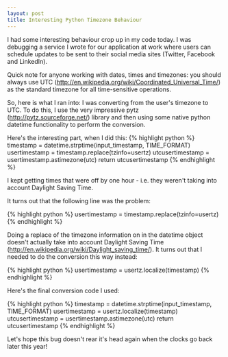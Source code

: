 ```yaml
---
layout: post
title: Interesting Python Timezone Behaviour
---
```


I had some interesting behaviour crop up in my code today. I was debugging a service I wrote for our application at work where users can schedule updates to be sent to their social media sites (Twitter, Facebook and LinkedIn). 

Quick note for anyone working with dates, times and timezones: you should always use UTC (<http://en.wikipedia.org/wiki/Coordinated_Universal_Time/>) as the standard timezone for all time-sensitive operations.

So, here is what I ran into: I was converting from the user's timezone to UTC. To do this, I use the very impressive pytz (<http://pytz.sourceforge.net/>) library and then using some native python datetime functionality to perform the conversion.

Here's the interesting part, when I did this:
{% highlight python %}
	timestamp = datetime.strptime(input_timestamp, TIME_FORMAT)
	usertimestamp = timestamp.replace(tzinfo=usertz)
	utcusertimestamp = usertimestamp.astimezone(utc)
	return utcusertimestamp
{% endhighlight %}
	
I kept getting times that were off by one hour - i.e. they weren't taking into account Daylight Saving Time.

It turns out that the following line was the problem:

{% highlight python %}
	usertimestamp = timestamp.replace(tzinfo=usertz)
{% endhighlight %}
	
Doing a replace of the timezone information on in the datetime object doesn't actually take into account Daylight Saving Time (<http://en.wikipedia.org/wiki/Daylight_saving_time/>). It turns out that I needed to do the conversion this way instead:

{% highlight python %}
	usertimestamp = usertz.localize(timestamp)
{% endhighlight %}
		
Here's the final conversion code I used:

{% highlight python %}
	timestamp = datetime.strptime(input_timestamp, TIME_FORMAT)
	usertimestamp = usertz.localize(timestamp)
	utcusertimestamp = usertimestamp.astimezone(utc)
	return utcusertimestamp
{% endhighlight %}

Let's hope this bug doesn't rear it's head again when the clocks go back later this year!